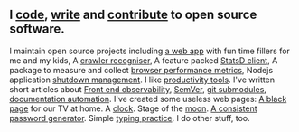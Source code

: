 ## I [code](https://github.com/omrilotan), [write](https://omrilotan.medium.com) and [contribute](https://github.com/search?q=is%3Apr+author%3Aomrilotan+-user%3Aomrilotan+-user%3Afiverr+-user%3Adoowat&type=Issues) to open source software.

I maintain open source projects including [a web app](https://doowat.net) with fun time fillers for me and my kids, A [crawler recogniser](https://isbot.js.org), A feature packed [StatsD client](https://opensource.fiverr.com/node-statsd-client/#/), A package to measure and collect [browser performance metrics](https://github.com/fiverr/page-timing#readme), Nodejs application [shutdown management](https://github.com/omrilotan/graceful-shutdown). I like [productivity tools](https://github.com/search?utf8=%E2%9C%93&q=productivity+user%3Aomrilotan&type=Repositories). I've written short articles about [Front end observability](https://medium.com/fiverr-engineering/front-end-observability-a-practical-guide-to-browsers-error-monitoring-with-window-onerror-307f7a93deef), [SemVer](https://medium.com/fiverr-engineering/major-minor-patch-a5298e2e1798), [git submodules](https://medium.com/fiverr-engineering/working-with-git-submodules-ec6210801e07), [documentation automation](https://medium.com/fiverr-engineering/robots-writing-docs-3b9877e42c31). I've created some useless web pages: [A black page](https://omrilotan.com/black/) for our TV at home. A [clock](https://omrilotan.com/time/). Stage of the [moon](https://omrilotan.com/moon/). [A consistent password generator](https://omrilotan.com/pwd/). Simple [typing practice](https://omrilotan.com/reprint/). I do other stuff, too.
